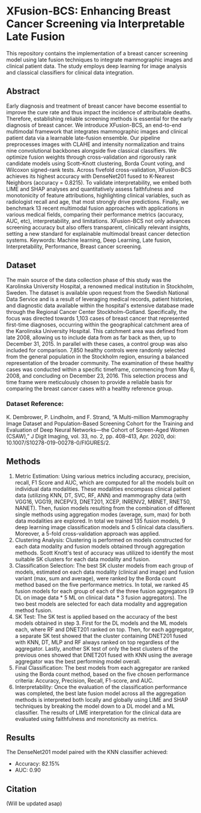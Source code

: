 # XFusion-BCS:  Enhancing Breast Cancer Screening via Interpretable Late Fusion

This repository contains the implementation of a breast cancer screening model using late fusion techniques to integrate mammographic images and clinical patient data. The study employs deep learning for image analysis and classical classifiers for clinical data integration.

## Abstract

Early diagnosis and treatment of breast cancer have become essential to improve the cure rate and thus impact the incidence of attributable deaths. Therefore, establishing reliable screening methods is essential for the early diagnosis of breast cancer. We introduce XFusion-BCS, an end-to-end multimodal framework that integrates mammographic images and clinical patient data via a learnable late-fusion ensemble. Our pipeline preprocesses images with CLAHE and intensity normalization and trains nine convolutional backbones alongside five classical classifiers. We optimize fusion weights through cross-validation and rigorously rank candidate models using Scott–Knott clustering, Borda Count voting, and Wilcoxon signed-rank tests. Across fivefold cross-validation, XFusion-BCS achieves its highest accuracy with DenseNet201 fused to K-Nearest Neighbors (accuracy = 0.8215). To validate interpretability, we embed both LIME and SHAP analyses and quantitatively assess faithfulness and monotonicity of feature attributions, highlighting clinical variables, such as radiologist recall and age, that most strongly drive predictions. Finally, we benchmark 13 recent multimodal fusion approaches with applications in various medical fields, comparing their performance metrics (accuracy, AUC, etc), interpretability, and limitations. XFusion-BCS not only advances screening accuracy but also offers transparent, clinically relevant insights, setting a new standard for explainable multimodal breast cancer detection systems.
Keywords: Machine learning, Deep Learning, Late fusion, Interpretability, Performance, Breast cancer screening.

## Dataset

The main source of the data collection phase of this study was the Karolinska University Hospital, a renowned medical institution in Stockholm, Sweden. The dataset is available upon request from the Swedish National Data Service and is a result of leveraging medical records, patient histories, and diagnostic data available within the hospital's extensive database made through the Regional Cancer Center Stockholm-Gotland. Specifically, the focus was directed towards 1,103 cases of breast cancer that represented first-time diagnoses, occurring within the geographical catchment area of the Karolinska University Hospital. This catchment area was defined from late 2008, allowing us to include data from as far back as then, up to December 31, 2015.
In parallel with these cases, a control group was also included for comparison. 7,850 healthy controls were randomly selected from the general population in the Stockholm region, ensuring a balanced representation of the broader community. The examination of these healthy cases was conducted within a specific timeframe, commencing from May 6, 2008, and concluding on December 23, 2016. This selection process and time frame were meticulously chosen to provide a reliable basis for comparing the breast cancer cases with a healthy reference group.

### Dataset Reference:

K. Dembrower, P. Lindholm, and F. Strand, “A Multi-million Mammography Image Dataset and Population-Based Screening Cohort for the Training and Evaluation of Deep Neural Networks—the Cohort of Screen-Aged Women (CSAW),” J Digit Imaging, vol. 33, no. 2, pp. 408–413, Apr. 2020, doi: 10.1007/S10278-019-00278-0/FIGURES/2.

## Methods

1.	Metric Estimation: Using various metrics including accuracy, precision, recall, F1 Score and AUC, which are computed for all the models built on individual data modalities. These modalities encompass clinical patient data (utilizing KNN, DT, SVC, RF, ANN) and mammography data (with VGG16, VGG19, INCEPV3, DNET201, XCEP, INRENV2, MBNET, RNET50, NANET). Then, fusion models resulting from the combination of different single methods using aggregation modes (average, sum, max) for both data modalities are explored. In total we trained 135 fusion models, 9 deep learning image classification models and 5 clinical data classifiers. Moreover, a 5-fold cross-validation approach was applied.
2.	 Clustering Analysis: Clustering is performed on models constructed for each data modality and fusion models obtained through aggregation methods. Scott Knott's test of accuracy was utilized to identify the most suitable SK clusters for each data modality and fusion.
3.	Classification Selection: The best SK cluster models from each group of models, estimated on each data modality (clinical and image) and fusion variant (max, sum and average), were ranked by the Borda count method based on the five performance metrics. In total, we ranked 45 fusion models for each group of each of the three fusion aggregators (9 DL on image data * 5 ML on clinical data * 3 fusion aggregators). The two best models are selected for each data modality and aggregation method fusion.
4.	SK Test: The SK test is applied based on the accuracy of the best models obtained in step 3.  First for the DL models and the ML models each, where RF and DNET201 ranked on top. Then, for each aggregator, a separate SK test showed that the cluster containing DNET201 fused with KNN, DT, MLP and RF always ranked on top regardless of the aggregator. Lastly, another SK test of only the best clusters of the previous ones showed that DNET201 fused with KNN using the average aggregator was the best performing model overall.
5.	Final Classification: The best models from each aggregator are ranked using the Borda count method, based on the five chosen performance criteria: Accuracy, Precision, Recall, F1-score, and AUC.
6.	Interpretability: Once the evaluation of the classification performance was completed, the best late fusion model across all the aggregation methods is interpreted both locally and globally using LIME and SHAP techniques by breaking the model down to a DL model and a ML classifier. The results of LIME interpretation for the clinical data are evaluated using faithfulness and monotonicity as metrics.


## Results

The DenseNet201 model paired with the KNN classifier achieved:  
- Accuracy: 82.15%  
- AUC: 0.90  


## Citation

(Will be updated asap)

